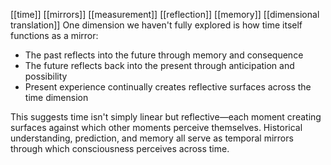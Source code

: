 [[time]] [[mirrors]] [[measurement]] [[reflection]] [[memory]] [[dimensional translation]] 
One dimension we haven't fully explored is how time itself functions as a mirror:

- The past reflects into the future through memory and consequence
- The future reflects back into the present through anticipation and possibility
- Present experience continually creates reflective surfaces across the time dimension

This suggests time isn't simply linear but reflective—each moment creating surfaces against which other moments perceive themselves. Historical understanding, prediction, and memory all serve as temporal mirrors through which consciousness perceives across time.